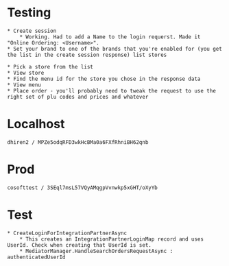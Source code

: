 # Testing
    * Create session
        * Working. Had to add a Name to the login requerst. Made it "Online Ordering: <Username>".
    * Set your brand to one of the brands that you're enabled for (you get the list in the create session response) list stores

    * Pick a store from the list
    * View store
    * Find the menu id for the store you chose in the response data
    * View menu
    * Place order - you'll probably need to tweak the request to use the right set of plu codes and prices and whatever

# Localhost
    dhiren2 / MPZe5odqRFD3wkHcBMa0a6FXfRhniBH62qnb

# Prod
    cosofttest / 3SEql7msL57VQyAMqgpVvnwkp5xGHT/oXyYb





# Test
    * CreateLoginForIntegrationPartnerAsync
        * This creates an IntegrationPartnerLoginMap record and uses UserId. Check when creating that UserId is set.
        * MediatorManager.HandleSearchOrdersRequestAsync : authenticatedUserId


